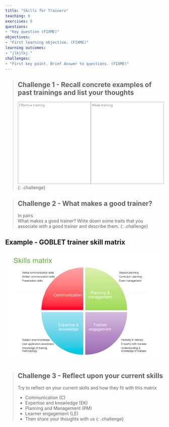 ```yaml
---
title: "Skills for Trainers"
teaching: 0
exercises: 0
questions:
- "Key question (FIXME)"
objectives:
- "First learning objective. (FIXME)"
learning outcomes:
- "jlkjlkj."
challenges:
- "First key point. Brief Answer to questions. (FIXME)"
---
```


> ## Challenge 1 - Recall concrete examples of past trainings and list your thoughts
>
> ![](../fig/Table.png)
{: .challenge}

> ## Challenge 2 - What makes a good trainer?
>
> In pairs  
> What makes a good trainer?
> Write down some traits that you associate with a good trainer and describe them.
{: .challenge}

## Example - GOBLET trainer skill matrix 

![](../fig/Skills_Matrix.png)


> ## Challenge 3 - Reflect upon your current skills
>
> Try to reflect on your current skills and how they fit with this matrix
> - Communication (C)
> - Expertise and knowledge (EK)
> - Planning and Management (PM)
> - Learner engagement (LE)
> - Then share your thoughts with us
{: .challenge}
